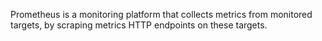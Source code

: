 Prometheus is a monitoring platform that collects metrics from monitored targets, by scraping metrics HTTP endpoints on these targets.